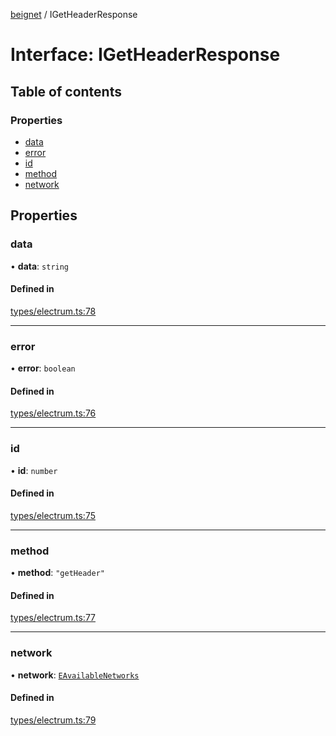 [beignet](../README.md) / IGetHeaderResponse

# Interface: IGetHeaderResponse

## Table of contents

### Properties

- [data](IGetHeaderResponse.md#data)
- [error](IGetHeaderResponse.md#error)
- [id](IGetHeaderResponse.md#id)
- [method](IGetHeaderResponse.md#method)
- [network](IGetHeaderResponse.md#network)

## Properties

### data

• **data**: `string`

#### Defined in

[types/electrum.ts:78](https://github.com/synonymdev/beignet/blob/6c60ef8/src/types/electrum.ts#L78)

___

### error

• **error**: `boolean`

#### Defined in

[types/electrum.ts:76](https://github.com/synonymdev/beignet/blob/6c60ef8/src/types/electrum.ts#L76)

___

### id

• **id**: `number`

#### Defined in

[types/electrum.ts:75](https://github.com/synonymdev/beignet/blob/6c60ef8/src/types/electrum.ts#L75)

___

### method

• **method**: ``"getHeader"``

#### Defined in

[types/electrum.ts:77](https://github.com/synonymdev/beignet/blob/6c60ef8/src/types/electrum.ts#L77)

___

### network

• **network**: [`EAvailableNetworks`](../enums/EAvailableNetworks.md)

#### Defined in

[types/electrum.ts:79](https://github.com/synonymdev/beignet/blob/6c60ef8/src/types/electrum.ts#L79)
